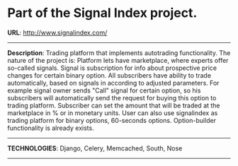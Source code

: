 Part of the Signal Index project.
==========
**URL**: http://www.signalindex.com/
- - -
**Description**:
Trading platform that implements autotrading functionality. The nature of
the project is: Platform lets have marketplace, where experts offer so-called signals. Signal is
subscription for info about prospective price changes for certain binary option. All
subscribers have ability to trade automatically, based on signals in according to adjusted
parameters. For example signal owner sends "Call" signal for certain option, so his
subscribers will automatically send the request for buying this option to trading platform.
Subscriber can set the amount that will be traded at the marketplace in % or in monetary
units. User can also use signalindex as trading platform for binary options, 60-seconds
options. Option-builder functionality is already exists.
- - -
**TECHNOLOGIES**: Django, Celery, Memcached, South, Nose
- - -
